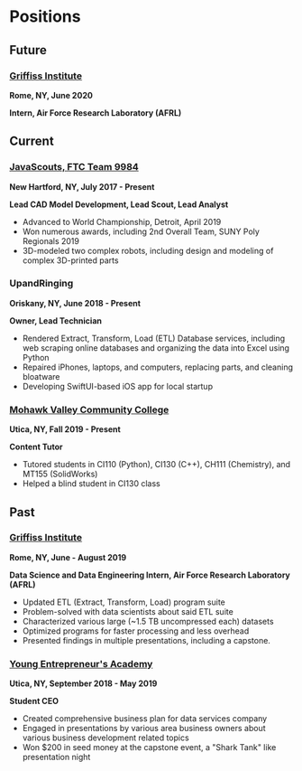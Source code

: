 # Positions

## Future

### [Griffiss Institute](https://www.griffissinstitute.org)

**Rome, NY, June 2020**

**Intern, Air Force Research Laboratory (AFRL)**

## Current

### [JavaScouts, FTC Team 9984](http://javascouts.com)

**New Hartford, NY, July 2017 - Present**

**Lead CAD Model Development, Lead Scout, Lead Analyst**

* Advanced to World Championship, Detroit, April 2019
* Won numerous awards, including 2nd Overall Team, SUNY Poly Regionals 2019
* 3D-modeled two complex robots, including design and modeling of complex 3D-printed parts

### UpandRinging

**Oriskany, NY, June 2018 - Present**

**Owner, Lead Technician**

* Rendered Extract, Transform, Load (ETL) Database services, including web scraping online databases and organizing the data into Excel using Python
* Repaired iPhones, laptops, and computers, replacing parts, and cleaning bloatware
* Developing SwiftUI-based iOS app for local startup

### [Mohawk Valley Community College](https://mvcc.edu)

**Utica, NY, Fall 2019 - Present**

**Content Tutor**

* Tutored students in CI110 (Python), CI130 (C++), CH111 (Chemistry), and MT155 (SolidWorks)
* Helped a blind student in CI130 class

## Past

### [Griffiss Institute](https://www.griffissinstitute.org)

**Rome, NY, June - August 2019**

**Data Science and Data Engineering Intern, Air Force Research Laboratory (AFRL)**

* Updated ETL (Extract, Transform, Load) program suite
* Problem-solved with data scientists about said ETL suite
* Characterized various large (~1.5 TB uncompressed each) datasets
* Optimized programs for faster processing and less overhead
* Presented findings in multiple presentations, including a capstone.

### [Young Entrepreneur's Academy](https://www.facebook.com/YEAMohawkValley/)

**Utica, NY, September 2018 - May 2019**

**Student CEO**

* Created comprehensive business plan for data services company
* Engaged in presentations by various area business owners about various business development related topics
* Won $200 in seed money at the capstone event, a "Shark Tank" like presentation night